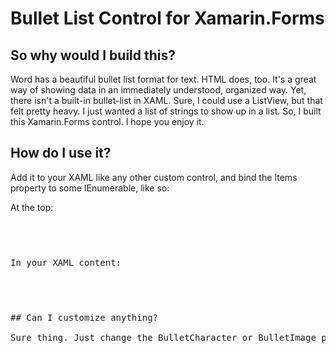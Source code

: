 # Bullet List Control for Xamarin.Forms

## So why would I build this?
Word has a beautiful bullet list format for text. HTML does, too. It's a great way of showing data in an immediately understood, organized way. Yet, there isn't a built-in bullet-list in XAML. Sure, I could use a ListView, but that felt pretty heavy. I just wanted a list of strings to show up in a list. So, I built this Xamarin.Forms control. I hope you enjoy it.

## How do I use it?
Add it to your XAML like any other custom control, and bind the Items property to some IEnumerable, like so:

At the top:
<pre><code>
     <ContentPage xmlns="http://xamarin.com/schemas/2014/forms"
             xmlns:x="http://schemas.microsoft.com/winfx/2009/xaml"
			 ...
             xmlns:customControls="clr-namespace:AurisIdeas.Controls;assembly=AurisIdeas.Controls"
			 ...
             >
</code><pre>

In your XAML content:
<pre><code>
     <customControls:BulletListControl Items="{Binding OfferLocations}" Margin="15,0,15,5" />
</code><pre>

## Can I customize anything?

Sure thing. Just change the BulletCharacter or BulletImage property. I'm still playing with all the customization options. Hey, it's a beta. Feel free to contribute :)
